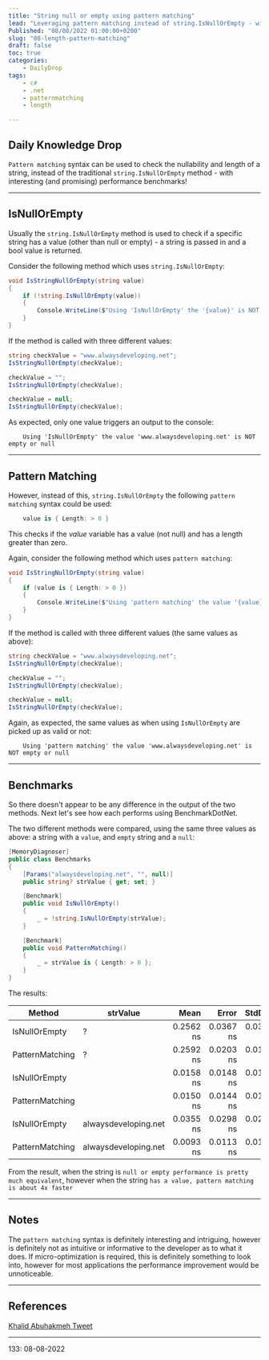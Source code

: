```yaml
---
title: "String null or empty using pattern matching"
lead: "Leveraging pattern matching instead of string.IsNullOrEmpty - with performance benchmarks!"
Published: "08/08/2022 01:00:00+0200"
slug: "08-length-pattern-matching"
draft: false
toc: true
categories:
    - DailyDrop
tags:
    - c#
    - .net
    - patternmatching
    - length

---
```


## Daily Knowledge Drop

`Pattern matching` syntax can be used to check the nullability and length of a string, instead of the traditional `string.IsNullOrEmpty` method - with interesting (and promising) performance benchmarks!

---

## IsNullOrEmpty

Usually the `string.IsNullOrEmpty` method is used to check if a specific string has a value (other than null or empty) - a string is passed in and a bool value is returned.

Consider the following method which uses `string.IsNullOrEmpty`:

``` csharp
void IsStringNullOrEmpty(string value)
{ 
    if (!string.IsNullOrEmpty(value))
    {
        Console.WriteLine($"Using 'IsNullOrEmpty' the '{value}' is NOT empty or null");
    }
}
```

If the method is called with three different values:

``` csharp
string checkValue = "www.alwaysdeveloping.net";
IsStringNullOrEmpty(checkValue);

checkValue = "";
IsStringNullOrEmpty(checkValue);

checkValue = null;
IsStringNullOrEmpty(checkValue);
```

As expected, only one value triggers an output to the console:

``` terminal
    Using 'IsNullOrEmpty' the value 'www.alwaysdeveloping.net' is NOT empty or null
```

---

## Pattern Matching

However, instead of this, `string.IsNullOrEmpty` the following `pattern matching` syntax could be used:

``` csharp
    value is { Length: > 0 }
```

This checks if the _value_ variable has a value (not null) and has a length greater than zero.

Again, consider the following method which uses `pattern matching`:

``` csharp
void IsStringNullOrEmpty(string value)
{
    if (value is { Length: > 0 })
    {
        Console.WriteLine($"Using 'pattern matching' the value '{value}' is NOT empty or null");
    }
}
```

If the method is called with three different values (the same values as above):

``` csharp
string checkValue = "www.alwaysdeveloping.net";
IsStringNullOrEmpty(checkValue);

checkValue = "";
IsStringNullOrEmpty(checkValue);

checkValue = null;
IsStringNullOrEmpty(checkValue);
```

Again, as expected, the same values as when using `IsNullOrEmpty` are picked up as valid or not:

``` terminal
    Using 'pattern matching' the value 'www.alwaysdeveloping.net' is NOT empty or null
```

---

## Benchmarks

So there doesn't appear to be any difference in the output of the two methods. Next let's see how each performs using BenchmarkDotNet.

The two different methods were compared, using the same three values as above: a string with a `value`, and `empty` string and a `null`:

``` csharp
[MemoryDiagnoser]
public class Benchmarks
{
    [Params("alwaysdeveloping.net", "", null)]
    public string? strValue { get; set; }

    [Benchmark]
    public void IsNullOrEmpty()
    {
        _ = !string.IsNullOrEmpty(strValue);
    }

    [Benchmark]
    public void PatternMatching()
    {
        _ = strValue is { Length: > 0 };
    }
}
```

The results:

|          Method |             strValue |      Mean |     Error |    StdDev |    Median | Allocated |
|---------------- |--------------------- |----------:|----------:|----------:|----------:|----------:|
|   IsNullOrEmpty |                    ? | 0.2562 ns | 0.0367 ns | 0.0307 ns | 0.2615 ns |         - |
| PatternMatching |                    ? | 0.2592 ns | 0.0203 ns | 0.0190 ns | 0.2627 ns |         - |
|   IsNullOrEmpty |                      | 0.0158 ns | 0.0148 ns | 0.0123 ns | 0.0133 ns |         - |
| PatternMatching |                      | 0.0150 ns | 0.0144 ns | 0.0127 ns | 0.0163 ns |         - |
|   IsNullOrEmpty | alwaysdeveloping.net | 0.0355 ns | 0.0298 ns | 0.0279 ns | 0.0296 ns |         - |
| PatternMatching | alwaysdeveloping.net | 0.0093 ns | 0.0113 ns | 0.0105 ns | 0.0056 ns |         - |

    
From the result, when the string is `null or empty performance is pretty much equivalent`, however when the string `has a value, pattern matching is about 4x faster`

---

## Notes

The `pattern matching` syntax is definitely interesting and intriguing, however is definitely not as intuitive or informative to the developer as to what it does. If micro-optimization is required, this is definitely something to look into, however for most applications the performance improvement would be unnoticeable.

---

## References

[Khalid Abuhakmeh Tweet](https://twitter.com/buhakmeh/status/1545094497138360323)   

---

<?# DailyDrop ?>133: 08-08-2022<?#/ DailyDrop ?>
